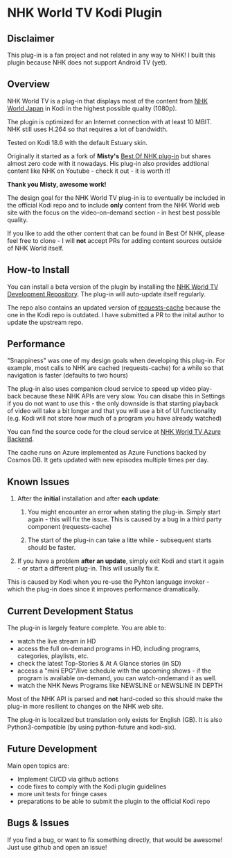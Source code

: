 # NHK World TV Kodi Plugin

## Disclaimer

This plug-in is a fan project and not related in any way to NHK! I built this plugin because NHK does not support Android TV (yet).

## Overview

NHK World TV is a plug-in that displays most of the content from [NHK World Japan](https://www3.nhk.or.jp/nhkworld/en/live/) in Kodi in the highest possible quality (1080p).

The plugin is optimized for an Internet connection with at least 10 MBIT. NHK still uses H.264 so that requires a lot of bandwidth.

Tested on Kodi 18.6 with the default Estuary skin.

Originally it started as a fork of **Misty's** [Best Of NHK plug-in](https://forum.kodi.tv/showthread.php?tid=196657) but shares almost zero code with it nowadays.  His plug-in also provides addtional content like NHK on Youtube - check it out - it is worth it!

**Thank you Misty, awesome work!**

The design goal for the NHK World TV plug-in is to eventually be included in the official Kodi repo and to include **only** content from the NHK World web site with the focus on the video-on-demand section - in hest best possible quality.

If you like to add the other content that can be found in Best Of NHK, please feel free to clone - I will **not** accept PRs for adding content sources outside of NHK World itself.

## How-to Install

You can install a beta version of the plugin by installing the [NHK World TV Development Repository](https://github.com/sbroenne/kodirepo/tree/master/repository.sbroenne). The plug-in will auto-update itself regularly.

The repo also contains an updated version of [requests-cache](https://github.com/sbroenne/script.module.requests-cache) because the one in the Kodi repo is outdated. I have submitted a PR to the inital author to update the upstream repo.

## Performance

"Snappiness" was one of my design goals when developing this plug-in. For example, most calls to NHK are cached (requests-cache) for a while so that navigation is faster (defaults to two hours)

The plug-in also uses companion cloud service to speed up video play-back because these NHK APIs are very slow. You can disabe this in Settings if you do not want to use this - the only downside is that starting playback of video will take a bit longer and that you will use a bit of UI functionality (e.g. Kodi will not store how much of a program you have already watched)

You can find the source code for the cloud service at [NHK World TV Azure Backend](https://github.com/sbroenne/nhkworldtv-backend).

The cache runs on Azure implemented as Azure Functions backed by Cosmos DB. It gets updated with new episodes multiple times per day.

## Known Issues

1. After the **initial** installation and after **each update**:
    1. You might encounter an error when stating the plug-in. Simply start again - this will fix the issue. This is caused by a bug in a third party component (requests-cache)

    2. The start of the plug-in can take a litte while - subsequent starts should be faster.

2. If you have a problem **after an update**, simply exit Kodi and start it again - or start a different plug-in. This will usually fix it.

This is caused by Kodi when you re-use the Pyhton language invoker - which the plug-in does since it improves performance dramatically.

## Current Development Status

The plug-in is largely feature complete. You are able to:

- watch the live stream in HD
- access the full on-demand programs in HD, including programs, categories, playlists, etc.
- check the latest Top-Stories & At A Glance stories (in SD)
- access a "mini EPG"/live schedule with the upcoming shows - if the program is available on-demand, you can watch-ondemand it as well.
- watch the NHK News Programs like NEWSLINE or NEWSLINE IN DEPTH

Most of the NHK API is parsed and **not** hard-coded so this should make the plug-in more resilient to changes on the NHK web site.

The plug-in is localized but translation only exists for English (GB). It is also Python3-compatible (by using python-future and kodi-six).

## Future Development

Main open topics are:

- Implement CI/CD via github actions
- code fixes to comply with the Kodi plugin guidelines
- more unit tests for fringe cases
- preparations to be able to submit the plugin to the official Kodi repo

## Bugs & Issues

If you find a bug, or want to fix something directly, that would be awesome! Just use github and open an issue!
